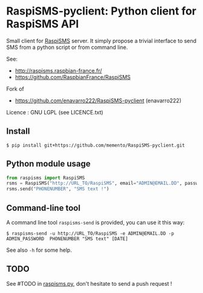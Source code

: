 # RaspiSMS-pyclient: Python client for RaspiSMS API

Small client for [RaspiSMS](http://raspisms.raspbian-france.fr/) server. It simply propose a trivial interface to send SMS from a python script or from command line.

See: 
* http://raspisms.raspbian-france.fr/
* https://github.com/RaspbianFrance/RaspiSMS

Fork of
* https://github.com/enavarro222/RaspiSMS-pyclient  (enavarro222)

Licence : GNU LGPL (see LICENCE.txt)

## Install

    $ pip install git+https://github.com/memento/RaspiSMS-pyclient.git


## Python module usage

```python
from raspisms import RaspiSMS
rsms = RaspiSMS("http://URL_TO/RaspiSMS", email="ADMIN@EMAIL.DD", password="PASSWORD")
rsms.send("PHONENUMBER", "SMS text !")
```

## Command-line tool

A command line tool `raspisms-send` is provided, you can use it this way:

    $ raspisms-send -u http://URL_TO/RaspiSMS -e ADMIN@EMAIL.DD -p ADMIN_PASSWORD  PHONENUMBER "SMS text" [DATE]

See also `-h` for some help.

## TODO

See #TODO in [raspisms.py](raspisms.py), don't hesitate to send a push request !
